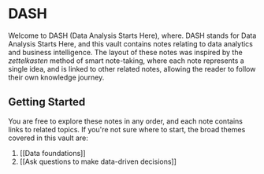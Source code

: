 # DASH

Welcome to DASH (Data Analysis Starts Here), where. DASH stands for Data Analysis Starts Here, and this vault contains notes relating to data analytics and business intelligence. The layout of these notes was inspired by the *zettelkasten* method of smart note-taking, where each note represents a single idea, and is linked to other related notes, allowing the reader to follow their own knowledge journey.

## Getting Started

You are free to explore these notes in any order, and each note contains links to related topics. If you're not sure where to start, the broad themes covered in this vault are:

1. [[Data foundations]]
2. [[Ask questions to make data-driven decisions]]
